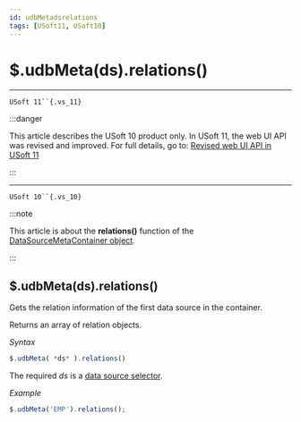 ```yaml
---
id: udbMetadsrelations
tags: [USoft11, USoft10]
---
```

# $.udbMeta(ds).relations()



----

`USoft 11``{.vs_11}`


:::danger

This article describes the USoft 10 product only.
In USoft 11, the web UI API was revised and improved. For full details, go to:
[Revised web UI API in USoft 11](/Web_and_app_UIs/UDB_udb/Revised_web_UI_API_in_USoft_11.md)

:::

----

`USoft 10``{.vs_10}`


:::note

This article is about the **relations()** function of the [DataSourceMetaContainer object](/Web_and_app_UIs/UDB_DataSourceMetaContainer).

:::

## **$.udbMeta(ds).relations()**

Gets the relation information of the first data source in the container.

Returns an array of relation objects.

*Syntax*

```js
$.udbMeta( *ds* ).relations()
```

The required *ds* is a [data source selector](/Web_and_app_UIs/UDB_DataSourceMetaContainer/UDB_DataSourceMetaContainer_object.md).

*Example*

```js
$.udbMeta('EMP').relations();
```

 